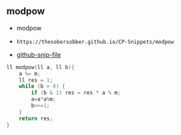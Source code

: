 
## modpow

- modpow
- ```
  https://thesobersobber.github.io/CP-Snippets/modpow
  ```
- [github-snip-file](https://github.com/theSoberSobber/CP-Snippets/blob/main/snippets.json#L2036)

```cpp
ll modpow(ll a, ll b){
    a %= m;
    ll res = 1;
    while (b > 0) {
        if (b & 1) res = res * a % m;
        a=a*a%m;
        b>>=1;
    }
    return res;
}
```
